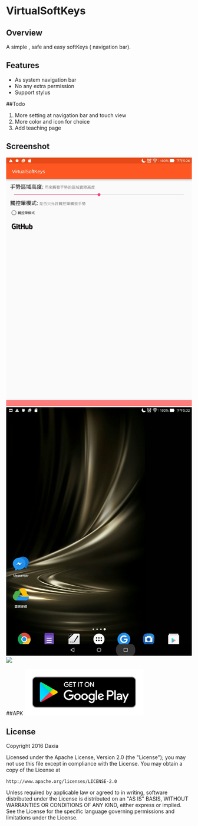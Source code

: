 # VirtualSoftKeys

## Overview

A simple , safe  and easy softKeys ( navigation bar).

## Features
*  As system navigation bar
*  No any extra permission
*  Support stylus

##Todo
1. More setting at  navigation bar and touch view
2. More color and icon for choice
3. Add teaching page

## Screenshot
![](/screenshot/1.jpg) 
![](/screenshot/2.jpg) 
![](/screenshot/3.jpg) 

##APK
[![](/screenshot/google-play-badge.png) ](https://play.google.com/store/apps/details?id=tw.com.daxia.virtualsoftkeys)

## License

Copyright 2016 Daxia

Licensed under the Apache License, Version 2.0 (the "License");
you may not use this file except in compliance with the License.
You may obtain a copy of the License at

    http://www.apache.org/licenses/LICENSE-2.0

Unless required by applicable law or agreed to in writing, software
distributed under the License is distributed on an "AS IS" BASIS,
WITHOUT WARRANTIES OR CONDITIONS OF ANY KIND, either express or implied.
See the License for the specific language governing permissions and
limitations under the License.
